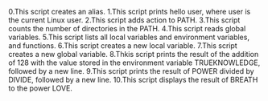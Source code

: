 0.This script creates an alias.
1.This script prints hello user, where user is the current Linux user.
2.This script adds action to PATH.
3.This script counts the number of directories in the PATH.
4.This script reads global variables.
5.This script lists all local variables and environment variables, and functions.
6.This script creates a new local variable.
7.This script creates a new global variable.
8.Thkis script prints the result of the addition of 128 with the value stored in the environment variable TRUEKNOWLEDGE, followed by a new line.
9.This script prints the result of POWER divided by DIVIDE, followed by a new line.
10.This script displays the result of BREATH to the power LOVE. 
